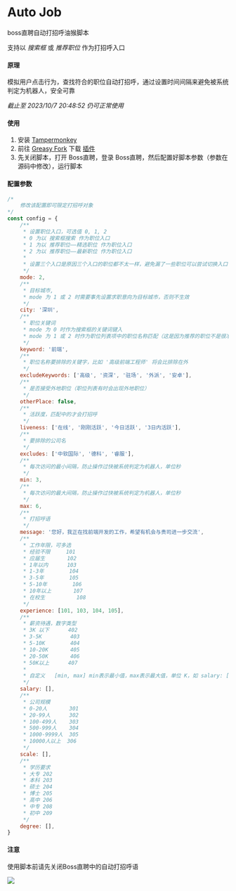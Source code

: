 # Auto Job

boss直聘自动打招呼油猴脚本

支持以 *搜索框* 或 *推荐职位* 作为打招呼入口

#### 原理

模拟用户点击行为，查找符合的职位自动打招呼，通过设置时间间隔来避免被系统判定为机器人，安全可靠

*截止至 2023/10/7 20:48:52 仍可正常使用*

#### 使用

1. 安装 [Tampermonkey](https://www.tampermonkey.net/)
2. 前往 [Greasy Fork](https://greasyfork.org/zh-CN) 下载 [插件](https://greasyfork.org/zh-CN/scripts/476171-boss%E7%9B%B4%E8%81%98%E8%87%AA%E5%8A%A8%E6%89%93%E6%8B%9B%E5%91%BC)
3. 先关闭脚本，打开 Boss直聘，登录 Boss直聘，然后配置好脚本参数（参数在源码中修改），运行脚本


#### 配置参数

```javascript
/*
    修改该配置即可限定打招呼对象
*/
const config = {
    /**
     * 设置职位入口，可选值 0, 1, 2
     * 0 为以 搜索框搜索 作为职位入口
     * 1 为以 推荐职位——精选职位 作为职位入口
     * 2 为以 推荐职位——最新职位 作为职位入口
     * 
     * 设置三个入口是原因三个入口的职位都不太一样，避免漏了一些职位可以尝试切换入口
     */
    mode: 2,
    /**
     * 目标城市,
     * mode 为 1 或 2 时需要事先设置求职意向为目标城市，否则不生效
     */
    city: '深圳',
    /**
     * 职位关键词
     * mode 为 0 时作为搜索框的关键词键入
     * mode 为 1 或 2 时作为职位列表项中的职位名称匹配（这是因为推荐的职位不是很准确，比如偶尔会出现 “安卓工程师” 之类的职位，这时就需要通过关键词去过滤不匹配的职位）
     */
    keyword: '前端',
    /**
     * 职位名称要排除的关键字，比如 '高级前端工程师' 将会比排除在外
     */
    excludeKeywords: ['高级', '资深', '驻场', '外派', '安卓'],
    /**
     * 是否接受外地职位（职位列表有时会出现外地职位）
     */
    otherPlace: false,
    /**
     * 活跃度，匹配中的才会打招呼
     */
    liveness: ['在线', '刚刚活跃', '今日活跃', '3日内活跃'],
    /**
     * 要排除的公司名
     */
    excludes: ['中软国际', '德科', '睿服'],
    /**
     * 每次访问的最小间隔，防止操作过快被系统判定为机器人，单位秒
     */
    min: 3,
    /**
     * 每次访问的最大间隔，防止操作过快被系统判定为机器人，单位秒
     */
    max: 6,
    /**
     * 打招呼语
     */
    message: '您好，我正在找前端开发的工作，希望有机会与贵司进一步交流',
    /**
     * 工作年限，可多选
     * 经验不限     101
     * 应届生       102
     * 1年以内      103
     * 1-3年        104
     * 3-5年        105
     * 5-10年        106
     * 10年以上       107
     * 在校生          108
     */
    experience: [101, 103, 104, 105],
    /**
     * 薪资待遇，数字类型
     * 3K 以下      402
     * 3-5K         403
     * 5-10K        404
     * 10-20K       405
     * 20-50K       406
     * 50K以上      407
     * 
     * 自定义   [min, max] min表示最小值，max表示最大值，单位 K，如 salary: [13, 15] 表示 13-15K
     */
    salary: [],
    /**
     * 公司规模
     * 0-20人       301
     * 20-99人      302
     * 100-499人    303
     * 500-999人    304
     * 1000-9999人  305
     * 10000人以上  306
     */
    scale: [],
    /**
     * 学历要求
     * 大专 202
     * 本科 203
     * 硕士 204
     * 博士 205
     * 高中 206
     * 中专 208
     * 初中 209
     */
    degree: [],
}
```

#### 注意

使用脚本前请先关闭Boss直聘中的自动打招呼语

![](https://greasyfork.s3.us-east-2.amazonaws.com/ttbfb6sarov72xkcgsty5pm4cs3e)

